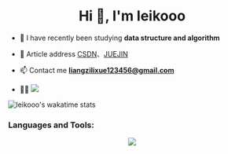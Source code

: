 
<h1 align="center">Hi 👋, I'm leikooo</h1>

- 🌱 I have recently been studying **data structure and algorithm**
  
- 📝 Article address [CSDN](https://blog.csdn.net/baihuaeryue)、[JUEJIN](https://juejin.cn/user/2441356474071421)

- 📫 Contact me **liangzilixue123456@gmail.com**
- 👨‍💻 ![](https://wakatime.com/badge/user/a228c760-7940-48c2-a004-cb86b5a38fbf.svg)


 ![leikooo's wakatime stats](https://github-readme-stats.vercel.app/api/wakatime?username=leikooo&theme=radical)  
 

<h3 align="left">Languages and Tools:</h3>
<p align="center">
  <a href="https://skillicons.dev">
    <img src="https://skillicons.dev/icons?i=java,idea,github,md,mysql,html,vue,js,vscode,powershell,postman,linux,docker,nginx" />
  </a>
</p>

